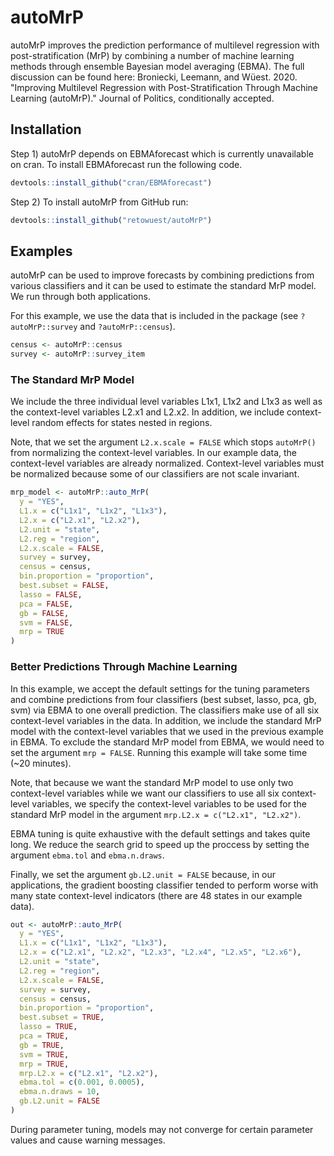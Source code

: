 # autoMrP
autoMrP improves the prediction performance of multilevel regression with post-stratification (MrP) by combining a number of machine learning methods through ensemble Bayesian model averaging (EBMA). The full discussion can be found here: Broniecki, Leemann, and Wüest. 2020. "Improving Multilevel Regression with Post-Stratification Through Machine Learning (autoMrP)." Journal of Politics, conditionally accepted.

## Installation
Step 1) autoMrP depends on EBMAforecast which is currently unavailable on cran. To install EBMAforecast run the following code.

```R
devtools::install_github("cran/EBMAforecast")
```

Step 2) To install autoMrP from GitHub run:

```R
devtools::install_github("retowuest/autoMrP")
```

## Examples

autoMrP can be used to improve forecasts by combining predictions from various classifiers and it can be used to estimate the standard MrP model. We run through both applications.

For this example, we use the data that is included in the package (see `?autoMrP::survey` and `?autoMrP::census`).

```R
census <- autoMrP::census
survey <- autoMrP::survey_item
```

### The Standard MrP Model

We include the three individual level variables L1x1, L1x2 and L1x3 as well as the context-level variables L2.x1 and L2.x2. In addition, we include context-level random effects for states nested in regions.

Note, that we set the argument `L2.x.scale = FALSE` which stops `autoMrP()` from normalizing the context-level variables. In our example data, the context-level variables are already normalized. Context-level variables must be normalized because some of our classifiers are not scale invariant.

```R
mrp_model <- autoMrP::auto_MrP(
  y = "YES",
  L1.x = c("L1x1", "L1x2", "L1x3"),
  L2.x = c("L2.x1", "L2.x2"),
  L2.unit = "state",
  L2.reg = "region",
  L2.x.scale = FALSE,
  survey = survey,
  census = census,
  bin.proportion = "proportion",
  best.subset = FALSE,
  lasso = FALSE,
  pca = FALSE,
  gb = FALSE,
  svm = FALSE,
  mrp = TRUE
)
```


### Better Predictions Through Machine Learning

In this example, we accept the default settings for the tuning parameters and combine predictions from four classifiers (best subset, lasso, pca, gb, svm) via EBMA to one overall prediction. The classifiers make use of all six context-level variables in the data. In addition, we include the standard MrP model with the context-level variables that we used in the previous example in EBMA. To exclude the standard MrP model from EBMA, we would need to set the argument `mrp = FALSE`. Running this example will take some time (~20 minutes).

Note, that because we want the standard MrP model to use only two context-level variables while we want our classifiers to use all six context-level variables, we specify the context-level variables to be used for the standard MrP model in the argument `mrp.L2.x = c("L2.x1", "L2.x2")`.

EBMA tuning is quite exhaustive with the default settings and takes quite long. We reduce the search grid to speed up the proccess by setting the argument `ebma.tol` and `ebma.n.draws`.

Finally, we set the argument `gb.L2.unit = FALSE` because, in our applications, the gradient boosting classifier tended to perform worse with many state context-level indicators (there are 48 states in our example data).

```R
out <- autoMrP::auto_MrP(
  y = "YES",
  L1.x = c("L1x1", "L1x2", "L1x3"),
  L2.x = c("L2.x1", "L2.x2", "L2.x3", "L2.x4", "L2.x5", "L2.x6"),
  L2.unit = "state",
  L2.reg = "region",
  L2.x.scale = FALSE,
  survey = survey,
  census = census,
  bin.proportion = "proportion",
  best.subset = TRUE,
  lasso = TRUE,
  pca = TRUE,
  gb = TRUE,
  svm = TRUE,
  mrp = TRUE,
  mrp.L2.x = c("L2.x1", "L2.x2"),
  ebma.tol = c(0.001, 0.0005),
  ebma.n.draws = 10,
  gb.L2.unit = FALSE
)
```

During parameter tuning, models may not converge for certain parameter values and cause warning messages.
